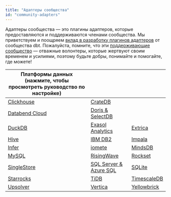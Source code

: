 ```yaml
---
title: "Адаптеры сообщества"
id: "community-adapters"
---
```


Адаптеры сообщества — это плагины адаптеров, которые предоставляются и поддерживаются членами сообщества. Мы приветствуем и поощряем [вклад в разработку плагинов адаптеров](/docs/contribute-core-adapters#contribute-to-a-pre-existing-adapter) от сообщества dbt. Пожалуйста, помните, что эти [поддерживающие сообщество](/docs/connect-adapters#maintainers) — отважные волонтеры, которые жертвуют своим временем и усилиями, поэтому будьте добры, понимайте и помогайте, где можете!

| Платформы данных (нажмите, чтобы просмотреть руководство по настройке) |||
| ------------------------------------------ | -------------------------------- | ------------------------------------- |
| [Clickhouse](/docs/core/connect-data-platform/clickhouse-setup) | [CrateDB](/docs/core/connect-data-platform/cratedb-setup)
| [Databend Cloud](/docs/core/connect-data-platform/databend-setup) | [Doris & SelectDB](/docs/core/connect-data-platform/doris-setup)  |
| [DuckDB](/docs/core/connect-data-platform/duckdb-setup) | [Exasol Analytics](/docs/core/connect-data-platform/exasol-setup) | [Extrica](/docs/core/connect-data-platform/extrica-setup) | 
| [Hive](/docs/core/connect-data-platform/hive-setup) | [IBM DB2](/docs/core/connect-data-platform/ibmdb2-setup) | [Impala](/docs/core/connect-data-platform/impala-setup) |
| [Infer](/docs/core/connect-data-platform/infer-setup) | [iomete](/docs/core/connect-data-platform/iomete-setup) | [MindsDB](/docs/core/connect-data-platform/mindsdb-setup) |
| [MySQL](/docs/core/connect-data-platform/mysql-setup) | [RisingWave](/docs/core/connect-data-platform/risingwave-setup) | [Rockset](/docs/core/connect-data-platform/rockset-setup) |
| [SingleStore](/docs/core/connect-data-platform/singlestore-setup)| [SQL Server & Azure SQL](/docs/core/connect-data-platform/mssql-setup) | [SQLite](/docs/core/connect-data-platform/sqlite-setup) |
| [Starrocks](/docs/core/connect-data-platform/starrocks-setup) | [TiDB](/docs/core/connect-data-platform/tidb-setup)| [TimescaleDB](https://dbt-timescaledb.debruyn.dev/) |
| [Upsolver](/docs/core/connect-data-platform/upsolver-setup) | [Vertica](/docs/core/connect-data-platform/vertica-setup) | [Yellowbrick](/docs/core/connect-data-platform/yellowbrick-setup) | 
